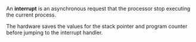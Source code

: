 An **interrupt** is an asynchronous request that the processor stop executing the current process.

The hardware saves the values for the stack pointer and program counter before jumping to the interrupt handler.